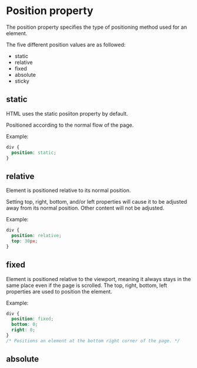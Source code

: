 # Position property

The position property specifies the type of positioning method used for an element.

The five different position values are as followed:

- static
- relative
- fixed
- absolute
- sticky

## static

HTML uses the static posiiton property by default.

Positioned according to the normal flow of the page.

Example:

```css
div {
  position: static;
}
```

## relative

Element is positioned relative to its normal position.

Setting top, right, bottom, and/or left properties will cause it to be adjusted away from its normal position. Other content will not be adjusted.

Example:

```css
div {
  position: relative;
  top: 30px;
}
```

## fixed

Element is positioned relative to the viewport, meaning it always stays in the same place even if the page is scrolled. The top, right, bottom, left properties are used to position the element.

Example:

```css
div {
  position: fixed;
  bottom: 0;
  right: 0;
}
/* Positions an element at the bottom right corner of the page. */
```

## absolute
